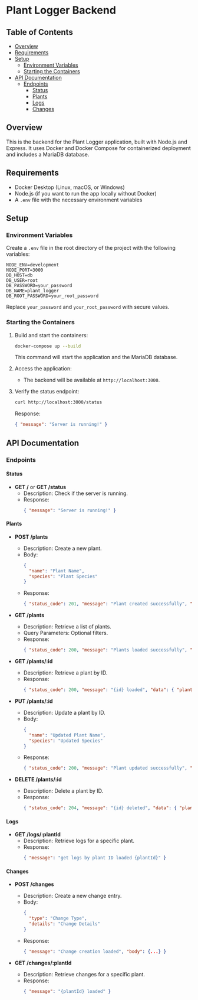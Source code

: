 # Plant Logger Backend

## Table of Contents
- [Overview](#overview)
- [Requirements](#requirements)
- [Setup](#setup)
  - [Environment Variables](#environment-variables)
  - [Starting the Containers](#starting-the-containers)
- [API Documentation](#api-documentation)
  - [Endpoints](#endpoints)
    - [Status](#status)
    - [Plants](#plants)
    - [Logs](#logs)
    - [Changes](#changes)

## Overview
This is the backend for the Plant Logger application, built with Node.js and Express. It uses Docker and Docker Compose for containerized deployment and includes a MariaDB database.

## Requirements
- Docker Desktop (Linux, macOS, or Windows)
- Node.js (if you want to run the app locally without Docker)
- A `.env` file with the necessary environment variables

## Setup

### Environment Variables
Create a `.env` file in the root directory of the project with the following variables:

```env
NODE_ENV=development
NODE_PORT=3000
DB_HOST=db
DB_USER=root
DB_PASSWORD=your_password
DB_NAME=plant_logger
DB_ROOT_PASSWORD=your_root_password
```

Replace `your_password` and `your_root_password` with secure values.

### Starting the Containers

1. Build and start the containers:
   ```bash
   docker-compose up --build
   ```
   This command will start the application and the MariaDB database.

2. Access the application:
   - The backend will be available at `http://localhost:3000`.

3. Verify the status endpoint:
   ```bash
   curl http://localhost:3000/status
   ```
   Response:
   ```json
   { "message": "Server is running!" }
   ```

## API Documentation

### Endpoints

#### Status
- **GET /** or **GET /status**
  - Description: Check if the server is running.
  - Response:
    ```json
    { "message": "Server is running!" }
    ```

#### Plants
- **POST /plants**
  - Description: Create a new plant.
  - Body:
    ```json
    {
      "name": "Plant Name",
      "species": "Plant Species"
    }
    ```
  - Response:
    ```json
    { "status_code": 201, "message": "Plant created successfully", "data": { "id": "plant_id" } }
    ```

- **GET /plants**
  - Description: Retrieve a list of plants.
  - Query Parameters: Optional filters.
  - Response:
    ```json
    { "status_code": 200, "message": "Plants loaded successfully", "data": { "plants": [...] } }
    ```

- **GET /plants/:id**
  - Description: Retrieve a plant by ID.
  - Response:
    ```json
    { "status_code": 200, "message": "{id} loaded", "data": { "plant": {...} } }
    ```

- **PUT /plants/:id**
  - Description: Update a plant by ID.
  - Body:
    ```json
    {
      "name": "Updated Plant Name",
      "species": "Updated Species"
    }
    ```
  - Response:
    ```json
    { "status_code": 200, "message": "Plant updated successfully", "data": { "plant": {...} } }
    ```

- **DELETE /plants/:id**
  - Description: Delete a plant by ID.
  - Response:
    ```json
    { "status_code": 204, "message": "{id} deleted", "data": { "plant": {...} } }
    ```

#### Logs
- **GET /logs/:plantId**
  - Description: Retrieve logs for a specific plant.
  - Response:
    ```json
    { "message": "get logs by plant ID loaded {plantId}" }
    ```

#### Changes
- **POST /changes**
  - Description: Create a new change entry.
  - Body:
    ```json
    {
      "type": "Change Type",
      "details": "Change Details"
    }
    ```
  - Response:
    ```json
    { "message": "Change creation loaded", "body": {...} }
    ```

- **GET /changes/:plantId**
  - Description: Retrieve changes for a specific plant.
  - Response:
    ```json
    { "message": "{plantId} loaded" }
    
